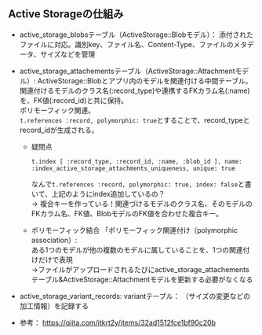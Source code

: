 ## Active Storageの仕組み

- active_storage_blobsテーブル（ActiveStorage::Blobモデル）： 
  添付されたファイルに対応。識別key、ファイル名、Content-Type、ファイルのメタデータ、サイズなどを管理

- active_storage_attachementsテーブル（ActiveStorage::Attachmentモデル）: 
  ActiveStorage::Blobとアプリ内のモデルを関連付ける中間テーブル。  
  関連付けるモデルのクラス名(:record_type)や連携するFKカラム名(:name)を、FK値(:record_id)と共に保持。  
  ポリモーフィック関連。  
  `t.references :record, polymorphic: true`とすることで、record_typeとrecord_idが生成される。

  - 疑問点
    ```
    t.index [ :record_type, :record_id, :name, :blob_id ], name: :index_active_storage_attachments_uniqueness, unique: true
    ```

    なんで`t.references :record, polymorphic: true, index: false`と書いて、上記のようにindex追加しているの？  
    → 複合キーを作っている！関連づけるモデルのクラス名、そのモデルのFKカラム名、FK値、BlobモデルのFK値を合わせた複合キー。

  - ポリモーフィック結合
  	「ポリモーフィック関連付け（polymorphic association）:  
	  ある1つのモデルが他の複数のモデルに属していることを、1つの関連付けだけで表現  
	  →ファイルがアップロードされるたびにactive_storage_attachementsテーブル&ActiveStorage::Attachmentモデルを更新する必要がなくなる  


- active_storage_variant_records: variantテーブル：
  （サイズの変更などの加工情報）を記録する

- 参考：
https://qiita.com/itkrt2y/items/32ad1512fce1bf90c20b
